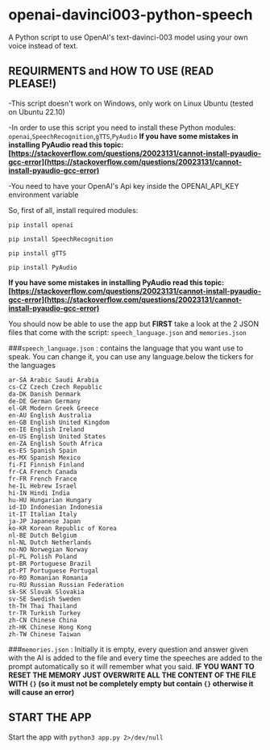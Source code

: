 # openai-davinci003-python-speech
A Python script to use OpenAI's text-davinci-003 model using your own voice instead of text.

## REQUIRMENTS and HOW TO USE (READ PLEASE!)
-This script doesn't work on Windows, only work on Linux Ubuntu (tested on Ubuntu 22.10)

-In order to use this script you need to install these Python modules: `openai`,`SpeechRecognition`,`gTTS`,`PyAudio`
**If you have some mistakes in installing PyAudio read this topic: [https://stackoverflow.com/questions/20023131/cannot-install-pyaudio-gcc-error](https://stackoverflow.com/questions/20023131/cannot-install-pyaudio-gcc-error)**

-You need to have your OpenAI's Api key inside the OPENAI_API_KEY environment variable

So, first of all, install required modules:

`pip install openai`

`pip install SpeechRecognition`

`pip install gTTS`

`pip install PyAudio`

**If you have some mistakes in installing PyAudio read this topic: [https://stackoverflow.com/questions/20023131/cannot-install-pyaudio-gcc-error](https://stackoverflow.com/questions/20023131/cannot-install-pyaudio-gcc-error)**

You should now be able to use the app but **FIRST** take a look at the 2 JSON files that come with the script: `speech_language.json` and `memories.json`

###`speech_language.json` : 
contains the language that you want use to speak. You can change it, you can use any language.below the tickers for the languages

```
ar-SA Arabic Saudi Arabia
cs-CZ Czech Czech Republic
da-DK Danish Denmark
de-DE German Germany
el-GR Modern Greek Greece
en-AU English Australia
en-GB English United Kingdom
en-IE English Ireland
en-US English United States
en-ZA English South Africa
es-ES Spanish Spain
es-MX Spanish Mexico
fi-FI Finnish Finland
fr-CA French Canada
fr-FR French France
he-IL Hebrew Israel
hi-IN Hindi India
hu-HU Hungarian Hungary
id-ID Indonesian Indonesia
it-IT Italian Italy
ja-JP Japanese Japan
ko-KR Korean Republic of Korea
nl-BE Dutch Belgium
nl-NL Dutch Netherlands
no-NO Norwegian Norway
pl-PL Polish Poland
pt-BR Portuguese Brazil
pt-PT Portuguese Portugal
ro-RO Romanian Romania
ru-RU Russian Russian Federation
sk-SK Slovak Slovakia
sv-SE Swedish Sweden
th-TH Thai Thailand
tr-TR Turkish Turkey
zh-CN Chinese China
zh-HK Chinese Hong Kong
zh-TW Chinese Taiwan
```

###`memories.json` : 
Initially it is empty, every question and answer given with the AI is added to the file and every time the speeches are added to the prompt automatically
so it will remember what you said.
**IF YOU WANT TO RESET THE MEMORY JUST OVERWRITE ALL THE CONTENT OF THE FILE WITH `{}` (so it must not be completely empty but contain `{}` otherwise it will cause an error)**


## START THE APP
Start the app with `python3 app.py 2>/dev/null`
